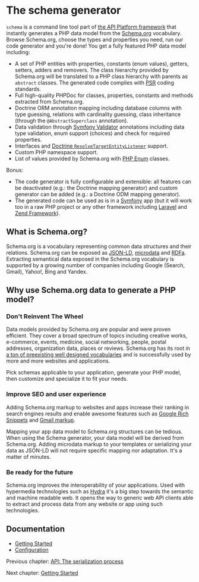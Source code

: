 # The schema generator

`schema` is a command line tool part of [the API Platform framework](https://api-platform.com) that instantly generates
a PHP data model from the [Schema.org](http://schema.org) vocabulary.
Browse Schema.org, choose the types and properties you need, run our code generator and you're done! You get
a fully featured PHP data model including:

* A set of PHP entities with properties, constants (enum values), getters, setters, adders and removers. The class
hierarchy provided by Schema.org will be translated to a PHP class hierarchy with parents as `abstract` classes. The generated
code complies with [PSR](http://www.php-fig.org/) coding standards.
* Full high-quality PHPDoc for classes, properties, constants and methods extracted from Schema.org.
* Doctrine ORM annotation mapping including database columns with type guessing, relations with cardinality guessing, class
inheritance (through the `@AbstractSuperclass` annotation).
* Data validation through [Symfony Validator](http://symfony.com/doc/current/book/validation.html) annotations including
data type validation, enum support (choices) and check for required properties.
* Interfaces and [Doctrine `ResolveTargetEntityListener`](http://doctrine-orm.readthedocs.org/en/latest/cookbook/resolve-target-entity-listener.html)
support.
* Custom PHP namespace support.
* List of values provided by Schema.org with [PHP Enum](https://github.com/myclabs/php-enum) classes.

Bonus:

* The code generator is fully configurable and extensible: all features can be deactivated (e.g.: the Doctrine mapping generator)
and custom generator can be added (e.g.: a Doctrine ODM mapping generator).
* The generated code can be used as is in a [Symfony](http://symfony.com) app (but it will work too in a raw PHP project
or any other framework including [Laravel](http://laravel.com) and [Zend Framework](http://framework.zend.com/)).

## What is Schema.org?

Schema.org is a vocabulary representing common data structures and their relations. Schema.org can be exposed as [JSON-LD](http://en.wikipedia.org/wiki/JSON-LD),
[microdata](https://en.wikipedia.org/wiki/Microdata_(HTML)) and [RDFa](http://en.wikipedia.org/wiki/RDFa).
Extracting semantical data exposed in the Schema.org vocabulary is supported by a growing number of companies including
Google (Search, Gmail), Yahoo!, Bing and Yandex.

## Why use Schema.org data to generate a PHP model?

### Don't Reinvent The Wheel

Data models provided by Schema.org are popular and were proven efficient. They cover a broad spectrum of topics including
creative works, e-commerce, events, medicine, social networking, people, postal addresses, organization data, places or reviews.
Schema.org has its root in [a ton of preexisting well designed vocabularies](http://schema.rdfs.org/mappings.html) and is
successfully used by more and more websites and applications.

Pick schemas applicable to your application, generate your PHP model, then customize and specialize it to fit your needs.

### Improve SEO and user experience

Adding Schema.org markup to websites and apps increase their ranking in search engines results and enable awesome features
such as [Google Rich Snippets](https://support.google.com/webmasters/answer/99170?hl=en) and [Gmail markup](https://developers.google.com/gmail/markup/overview).

Mapping your app data model to Schema.org structures can be tedious. When using the Schema generator, your data model will be
derived from Schema.org. Adding microdata markup to your templates or serializing your data as JSON-LD will not require
specific mapping nor adaptation. It's a matter of minutes.

### Be ready for the future

Schema.org improves the interoperability of your applications. Used with hypermedia technologies such as [Hydra](http://www.hydra-cg.com/)
it's a big step towards the semantic and machine readable web.
It opens the way to generic web API clients able to extract and process data from any website or app using such technologies.

## Documentation

* [Getting Started](getting-started.md)
* [Configuration](configuration.md)

Previous chapter: [API: The serialization process](../core/serialization.md)

Next chapter: [Getting Started](getting-started.md)

